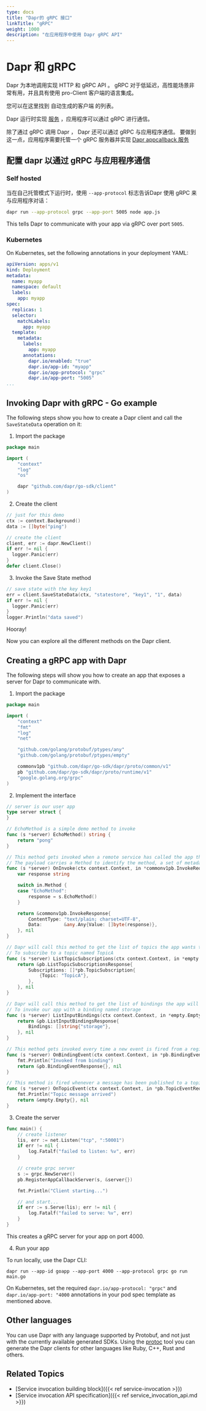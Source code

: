 ```yaml
---
type: docs
title: "Dapr的 gRPC 接口"
linkTitle: "gRPC"
weight: 1000
description: "在应用程序中使用 Dapr gRPC API"
---
```


# Dapr 和 gRPC

Dapr 为本地调用实现 HTTP 和 gRPC API 。 gRPC 对于低延迟，高性能场景非常有用，并且具有使用 pro-Client 客户端的语言集成。

您可以在这里找到 [](https://github.com/dapr/docs#sdks) 自动生成的客户端
 的列表。</p> 

Dapr 运行时实现 [服务](https://github.com/dapr/dapr/blob/master/dapr/proto/runtime/v1/dapr.proto) ，应用程序可以通过 gRPC 进行通信。

除了通过 gRPC 调用 Dapr ， Dapr 还可以通过 gRPC 与应用程序通信。 要做到这一点，应用程序需要托管一个 gRPC 服务器并实现 [Dapr appcallback 服务](https://github.com/dapr/dapr/blob/master/dapr/proto/runtime/v1/appcallback.proto)



## 配置 dapr 以通过 gRPC 与应用程序通信



### Self hosted

当在自己托管模式下运行时，使用 `--app-protocol` 标志告诉Dapr 使用 gRPC 来与应用程序对话：



```bash
dapr run --app-protocol grpc --app-port 5005 node app.js
```


This tells Dapr to communicate with your app via gRPC over port `5005`.




### Kubernetes

On Kubernetes, set the following annotations in your deployment YAML:



```yaml
apiVersion: apps/v1
kind: Deployment
metadata:
  name: myapp
  namespace: default
  labels:
    app: myapp
spec:
  replicas: 1
  selector:
    matchLabels:
      app: myapp
  template:
    metadata:
      labels:
        app: myapp
      annotations:
        dapr.io/enabled: "true"
        dapr.io/app-id: "myapp"
        dapr.io/app-protocol: "grpc"
        dapr.io/app-port: "5005"
...
```




## Invoking Dapr with gRPC - Go example

The following steps show you how to create a Dapr client and call the `SaveStateData` operation on it:

1. Import the package



```go
package main

import (
    "context"
    "log"
    "os"

    dapr "github.com/dapr/go-sdk/client"
)
```


2. Create the client



```go
// just for this demo
ctx := context.Background()
data := []byte("ping")

// create the client
client, err := dapr.NewClient()
if err != nil {
  logger.Panic(err)
}
defer client.Close()
```


3. Invoke the Save State method



```go
// save state with the key key1
err = client.SaveStateData(ctx, "statestore", "key1", "1", data)
if err != nil {
  logger.Panic(err)
}
logger.Println("data saved")
```


Hooray!

Now you can explore all the different methods on the Dapr client.



## Creating a gRPC app with Dapr

The following steps will show you how to create an app that exposes a server for Dapr to communicate with.

1. Import the package



```go
package main

import (
    "context"
    "fmt"
    "log"
    "net"

    "github.com/golang/protobuf/ptypes/any"
    "github.com/golang/protobuf/ptypes/empty"

    commonv1pb "github.com/dapr/go-sdk/dapr/proto/common/v1"
    pb "github.com/dapr/go-sdk/dapr/proto/runtime/v1"
    "google.golang.org/grpc"
)
```


2. Implement the interface



```go
// server is our user app
type server struct {
}

// EchoMethod is a simple demo method to invoke
func (s *server) EchoMethod() string {
    return "pong"
}

// This method gets invoked when a remote service has called the app through Dapr
// The payload carries a Method to identify the method, a set of metadata properties and an optional payload
func (s *server) OnInvoke(ctx context.Context, in *commonv1pb.InvokeRequest) (*commonv1pb.InvokeResponse, error) {
    var response string

    switch in.Method {
    case "EchoMethod":
        response = s.EchoMethod()
    }

    return &commonv1pb.InvokeResponse{
        ContentType: "text/plain; charset=UTF-8",
        Data:        &any.Any{Value: []byte(response)},
    }, nil
}

// Dapr will call this method to get the list of topics the app wants to subscribe to. In this example, we are telling Dapr
// To subscribe to a topic named TopicA
func (s *server) ListTopicSubscriptions(ctx context.Context, in *empty.Empty) (*pb.ListTopicSubscriptionsResponse, error) {
    return &pb.ListTopicSubscriptionsResponse{
        Subscriptions: []*pb.TopicSubscription{
            {Topic: "TopicA"},
        },
    }, nil
}

// Dapr will call this method to get the list of bindings the app will get invoked by. In this example, we are telling Dapr
// To invoke our app with a binding named storage
func (s *server) ListInputBindings(ctx context.Context, in *empty.Empty) (*pb.ListInputBindingsResponse, error) {
    return &pb.ListInputBindingsResponse{
        Bindings: []string{"storage"},
    }, nil
}

// This method gets invoked every time a new event is fired from a registerd binding. The message carries the binding name, a payload and optional metadata
func (s *server) OnBindingEvent(ctx context.Context, in *pb.BindingEventRequest) (*pb.BindingEventResponse, error) {
    fmt.Println("Invoked from binding")
    return &pb.BindingEventResponse{}, nil
}

// This method is fired whenever a message has been published to a topic that has been subscribed. Dapr sends published messages in a CloudEvents 0.3 envelope.
func (s *server) OnTopicEvent(ctx context.Context, in *pb.TopicEventRequest) (*empty.Empty, error) {
    fmt.Println("Topic message arrived")
    return &empty.Empty{}, nil
}

```


3. Create the server



```go
func main() {
    // create listener
    lis, err := net.Listen("tcp", ":50001")
    if err != nil {
        log.Fatalf("failed to listen: %v", err)
    }

    // create grpc server
    s := grpc.NewServer()
    pb.RegisterAppCallbackServer(s, &server{})

    fmt.Println("Client starting...")

    // and start...
    if err := s.Serve(lis); err != nil {
        log.Fatalf("failed to serve: %v", err)
    }
}
```


This creates a gRPC server for your app on port 4000.

4. Run your app

To run locally, use the Dapr CLI:



```
dapr run --app-id goapp --app-port 4000 --app-protocol grpc go run main.go
```


On Kubernetes, set the required `dapr.io/app-protocol: "grpc"` and `dapr.io/app-port: "4000` annotations in your pod spec template as mentioned above.



## Other languages

You can use Dapr with any language supported by Protobuf, and not just with the currently available generated SDKs. Using the [protoc](https://developers.google.com/protocol-buffers/docs/downloads) tool you can generate the Dapr clients for other languages like Ruby, C++, Rust and others.

## Related Topics

- [Service invocation building block]({{< ref service-invocation >}})
- [Service invocation API specification]({{< ref service_invocation_api.md >}})
